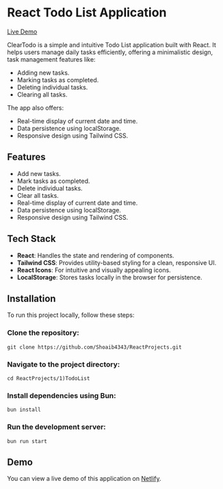 <h1>React Todo List Application</h1>
<a href="https://cleartodo.netlify.app/" target="_blank">Live Demo</a>

<p>ClearTodo is a simple and intuitive Todo List application built with React. It helps users manage daily tasks efficiently, offering a minimalistic design, task management features like:</p>

<ul>
  <li>Adding new tasks.</li>
  <li>Marking tasks as completed.</li>
  <li>Deleting individual tasks.</li>
  <li>Clearing all tasks.</li>
</ul>

<p>The app also offers:</p>
<ul>
  <li>Real-time display of current date and time.</li>
  <li>Data persistence using localStorage.</li>
  <li>Responsive design using Tailwind CSS.</li>
</ul>

<h2>Features</h2>
<ul>
  <li>Add new tasks.</li>
  <li>Mark tasks as completed.</li>
  <li>Delete individual tasks.</li>
  <li>Clear all tasks.</li>
  <li>Real-time display of current date and time.</li>
  <li>Data persistence using localStorage.</li>
  <li>Responsive design using Tailwind CSS.</li>
</ul>

<h2>Tech Stack</h2>
<ul>
  <li><strong>React</strong>: Handles the state and rendering of components.</li>
  <li><strong>Tailwind CSS</strong>: Provides utility-based styling for a clean, responsive UI.</li>
  <li><strong>React Icons</strong>: For intuitive and visually appealing icons.</li>
  <li><strong>LocalStorage</strong>: Stores tasks locally in the browser for persistence.</li>
</ul>

<h2>Installation</h2>
<p>To run this project locally, follow these steps:</p>

<h3>Clone the repository:</h3>
<pre><code>git clone https://github.com/Shoaib4343/ReactProjects.git</code></pre>

<h3>Navigate to the project directory:</h3>
<pre><code>cd ReactProjects/1)TodoList</code></pre>

<h3>Install dependencies using Bun:</h3>
<pre><code>bun install</code></pre>

<h3>Run the development server:</h3>
<pre><code>bun run start</code></pre>

<h2>Demo</h2>
<p>You can view a live demo of this application on 
  <a href="https://cleartodo.netlify.app/" target="_blank">Netlify</a>.
</p>
